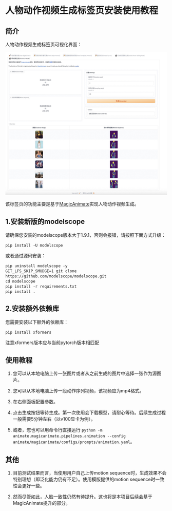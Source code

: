 # 人物动作视频生成标签页安装使用教程

## 简介

人物动作视频生成标签页可视化界面：

![image](resources/animate/animate_page.jpg)

该标签页的功能主要是基于[MagicAnimate](https://showlab.github.io/magicanimate/)实现人物动作视频生成。

## 1.安装新版的modelscope

请确保您安装的modelscope版本大于1.9.1，否则会报错，请按照下面方式升级：
```
pip install -U modelscope
```
或者通过源码安装：
```
pip uninstall modelscope -y
GIT_LFS_SKIP_SMUDGE=1 git clone https://github.com/modelscope/modelscope.git
cd modelscope
pip install -r requirements.txt
pip install .
```

## 2.安装额外依赖库

您需要安装以下额外的依赖库：
```
pip install xformers
```
注意xformers版本应与当前pytorch版本相匹配

## 使用教程

1. 您可以从本地电脑上传一张图片或者从之前生成的图片中选择一张作为源图片。

2. 您可以从本地电脑上传一段动作序列视频，该视频应为mp4格式。

3. 在右侧面板配置参数。

4. 点击生成按钮等待生成。第一次使用会下载模型，请耐心等待。后续生成过程一般需要5分钟左右（以v100显卡为例）。

5. 或者，您也可以用命令行直接运行 `python -m animate.magicanimate.pipelines.animation --config animate/magicanimate/configs/prompts/animation.yaml`。

## 其他

1. 目前测试结果而言，当使用用户自己上传motion sequence时，生成效果不会特别理想（即泛化能力仍有不足）。使用模版提供的motion sequence时一致性会更好一些。

2. 然而尽管如此，人脸一致性仍然有待提升。这也将是本项目后续会基于MagicAnimate提升的部分。
